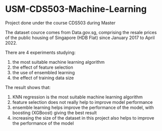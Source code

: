 # USM-CDS503-Machine-Learning
Project done under the course CDS503 during Master 

The dataset cource comes from Data.gov.sg, comprising the resale prices of the public housing of Singapore (HDB Flat) since January 2017 to April 2022.

There are 4 experiments studying:
1. the most suitable machine learning algorithm
2. the effect of feature selection
3. the use of ensembled learning
4. the effect of training data size

The result shows that:
1. KNN regression is the most suitable machine learning algorithm
2. feature selection does not really help to improve model performance
3. ensemble learning helps improve the performance of the model, with boosting (XGBoost) giving the best result
4. increasing the size of the dataset in this project also helps to improve the performance of the model
